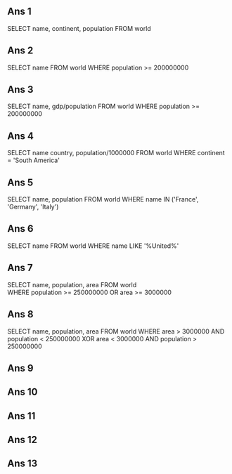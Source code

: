 <!-- https://sqlzoo.net/wiki/SELECT_from_WORLD_Tutorial -->

## Ans 1

SELECT name, continent, population FROM world

## Ans 2

SELECT name FROM world
WHERE population >= 200000000

## Ans 3

SELECT name, gdp/population FROM world
WHERE population >= 200000000

## Ans 4

SELECT name country, population/1000000
FROM world
WHERE continent = 'South America'

## Ans 5

SELECT name, population
FROM world
WHERE name IN ('France', 'Germany', 'Italy')

## Ans 6

SELECT name
FROM world
WHERE name LIKE '%United%'

## Ans 7

SELECT name, population, area
FROM world  
WHERE population >= 250000000 OR area >= 3000000

## Ans 8

SELECT name, population, area
FROM world
WHERE area > 3000000 AND population < 250000000
XOR area < 3000000 AND population > 250000000

## Ans 9

## Ans 10

## Ans 11

## Ans 12

## Ans 13
